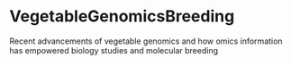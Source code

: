 # VegetableGenomicsBreeding
Recent advancements of vegetable genomics and how omics information has empowered biology studies and molecular breeding
